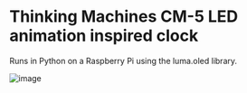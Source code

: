 # Thinking Machines CM-5 LED animation inspired clock

Runs in Python on a Raspberry Pi using the luma.oled library.

![image](https://github.com/user-attachments/assets/c89ec9c3-5d13-4552-a7a1-15820e695568)
